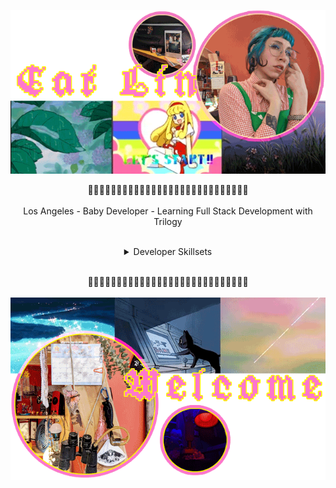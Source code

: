 
<p align="center">
  <img align="center" src="https://raw.githubusercontent.com/cat-lin-morgan/cat-lin-morgan/master/assets/catheadbottombanner.gif" alt="This is the top banner and portrait of Cat.">
  <br/><br/>
  🌷🌷🌷🌷🌷🌷🌷🌷🌷🌷🌷🌷🌷🌷🌷🌷🌷🌷🌷🌷🌷🌷🌷🌷🌷🌷🌷🌷
  <br/><br/>
  Los Angeles - Baby Developer - Learning Full Stack Development with Trilogy
</p>
<br/>
<!-- develping in -->
<details align="center">
  <summary>Developer Skillsets</summary>
  <p>Languages I write in:<br />
  HTML, CSS, and Javascript.
  <br/><br/><img src='https://github-readme-stats.vercel.app/api/top-langs/?username=cat-lin-morgan&layout=compact&theme=highcontrast'/><br/><br/>
  Experienced with libraries, frameworks, and runtime environments such as:<br/>
  jQuery, Moment, Node.js, Bootstrap, Materlize, JSON.
  </p>
</details>
<br/>
<p align="center">
  🌷🌷🌷🌷🌷🌷🌷🌷🌷🌷🌷🌷🌷🌷🌷🌷🌷🌷🌷🌷🌷🌷🌷🌷🌷🌷🌷🌷
  <br/><br/>
  <img align="center" src="https://raw.githubusercontent.com/cat-lin-morgan/cat-lin-morgan/master/assets/welcomebanner2.gif" alt="Welcome banner">
  <br/><br/>
</p>

